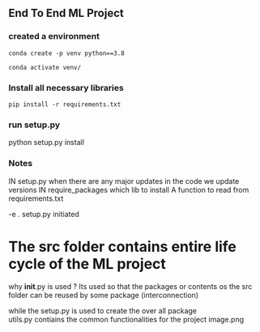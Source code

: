## End To End ML Project

### created a environment
```
conda create -p venv python==3.8

conda activate venv/
```
### Install all necessary libraries
```
pip install -r requirements.txt

```
### run setup.py 

python setup.py install 

### Notes

IN setup.py when there are any major updates in the code we update versions
IN require_packages which lib to install
A function to read from requirements.txt

-e . setup.py initiated

# The src folder contains entire life cycle of the ML project
why __init__.py is used ?
Its used so that the packages or contents os the src folder can be reused by some package (interconnection)

while the setup.py is used to create the over all package   
utils.py contiains the common functionalities for the project
image.png
